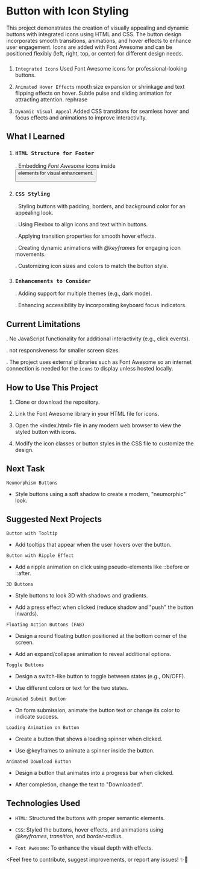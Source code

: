 # Button with Icon Styling

<Description>

This project demonstrates the creation of visually appealing and dynamic buttons with integrated icons using HTML and CSS. The button design incorporates smooth transitions, animations, and hover effects to enhance user engagement. Icons are added with Font Awesome and can be positioned flexibly (left, right, top, or center) for different design needs.




### <Features>
1. `Integrated Icons` 
 Used Font Awesome icons for professional-looking buttons.

2. `Animated Hover Effects` 
mooth size expansion or shrinkage and text flipping effects on hover. Subtle pulse and sliding animation for attracting attention. rephrase

3. `Dynamic Visual Appeal` 
Added CSS transitions for seamless hover and focus effects and animations to improve interactivity.




## **What I Learned**

1. ### `HTML Structure for Footer`
    .   Embedding *Font Awesome* icons inside <button> elements for visual enhancement.

2. ### `CSS Styling`

    .    Styling buttons with padding, borders, and background color for an appealing look.

    .   Using Flexbox to align icons and text within buttons.

    .   Applying transition properties for smooth hover effects.

    .   Creating dynamic animations with *@keyframes* for engaging icon movements.

    .   Customizing icon sizes and colors to match the button style.

3. ### `Enhancements to Consider`
    .   Adding support for multiple themes (e.g., dark mode).

    .   Enhancing accessibility by incorporating keyboard focus indicators.
    




## **Current Limitations**

.   No JavaScript functionality for additional interactivity (e.g., click events).

.   not responsiveness for smaller screen sizes.

.   The project uses external plibraries such as Font Awesome so an internet connection is needed for the `icons` to display unless hosted locally.




## **How to Use This Project**

1. Clone or download the repository.

2. Link the Font Awesome library in your HTML file for icons.

3. Open the <index.html> file in any modern web browser to view the styled button with icons.
   
4. Modify the icon classes or button styles in the CSS file to customize the design.




## **Next Task**

`Neumorphism Buttons`
*   Style buttons using a soft shadow to create a modern, "neumorphic" look.




## **Suggested Next Projects**

`Button with Tooltip`
*   Add tooltips that appear when the user hovers over the button.

`Button with Ripple Effect`
*   Add a ripple animation on click using pseudo-elements like ::before or ::after.

`3D Buttons`
*   Style buttons to look 3D with shadows and gradients.

*   Add a press effect when clicked (reduce shadow and "push" the button inwards).

`Floating Action Buttons (FAB)`
*   Design a round floating button positioned at the bottom corner of the screen.

*   Add an expand/collapse animation to reveal additional options.

`Toggle Buttons`
*   Design a switch-like button to toggle between states (e.g., ON/OFF).

*   Use different colors or text for the two states.

`Animated Submit Button`
*   On form submission, animate the button text or change its color to indicate success.
    
`Loading Animation on Button`
*   Create a button that shows a loading spinner when clicked.

*   Use @keyframes to animate a spinner inside the button.

`Animated Download Button`

*   Design a button that animates into a progress bar when clicked.

*   After completion, change the text to "Downloaded".



## **Technologies Used**

- `HTML`: Structured the buttons with proper semantic elements.

- `CSS`: Styled the buttons, hover effects, and animations using *@keyframes*, *transition*, and *border-radius*.
- `Font Awesome`: To enhance the visual depth with <Icons> effects.


<Feel free to contribute, suggest improvements, or report any issues! ✨🚀
